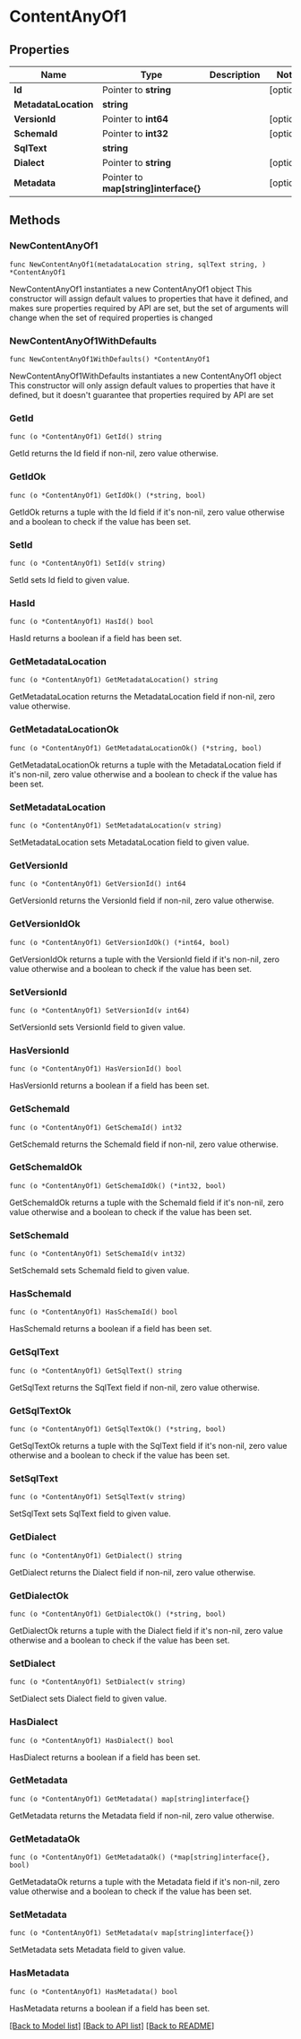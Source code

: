 # ContentAnyOf1

## Properties

Name | Type | Description | Notes
------------ | ------------- | ------------- | -------------
**Id** | Pointer to **string** |  | [optional] 
**MetadataLocation** | **string** |  | 
**VersionId** | Pointer to **int64** |  | [optional] 
**SchemaId** | Pointer to **int32** |  | [optional] 
**SqlText** | **string** |  | 
**Dialect** | Pointer to **string** |  | [optional] 
**Metadata** | Pointer to **map[string]interface{}** |  | [optional] 

## Methods

### NewContentAnyOf1

`func NewContentAnyOf1(metadataLocation string, sqlText string, ) *ContentAnyOf1`

NewContentAnyOf1 instantiates a new ContentAnyOf1 object
This constructor will assign default values to properties that have it defined,
and makes sure properties required by API are set, but the set of arguments
will change when the set of required properties is changed

### NewContentAnyOf1WithDefaults

`func NewContentAnyOf1WithDefaults() *ContentAnyOf1`

NewContentAnyOf1WithDefaults instantiates a new ContentAnyOf1 object
This constructor will only assign default values to properties that have it defined,
but it doesn't guarantee that properties required by API are set

### GetId

`func (o *ContentAnyOf1) GetId() string`

GetId returns the Id field if non-nil, zero value otherwise.

### GetIdOk

`func (o *ContentAnyOf1) GetIdOk() (*string, bool)`

GetIdOk returns a tuple with the Id field if it's non-nil, zero value otherwise
and a boolean to check if the value has been set.

### SetId

`func (o *ContentAnyOf1) SetId(v string)`

SetId sets Id field to given value.

### HasId

`func (o *ContentAnyOf1) HasId() bool`

HasId returns a boolean if a field has been set.

### GetMetadataLocation

`func (o *ContentAnyOf1) GetMetadataLocation() string`

GetMetadataLocation returns the MetadataLocation field if non-nil, zero value otherwise.

### GetMetadataLocationOk

`func (o *ContentAnyOf1) GetMetadataLocationOk() (*string, bool)`

GetMetadataLocationOk returns a tuple with the MetadataLocation field if it's non-nil, zero value otherwise
and a boolean to check if the value has been set.

### SetMetadataLocation

`func (o *ContentAnyOf1) SetMetadataLocation(v string)`

SetMetadataLocation sets MetadataLocation field to given value.


### GetVersionId

`func (o *ContentAnyOf1) GetVersionId() int64`

GetVersionId returns the VersionId field if non-nil, zero value otherwise.

### GetVersionIdOk

`func (o *ContentAnyOf1) GetVersionIdOk() (*int64, bool)`

GetVersionIdOk returns a tuple with the VersionId field if it's non-nil, zero value otherwise
and a boolean to check if the value has been set.

### SetVersionId

`func (o *ContentAnyOf1) SetVersionId(v int64)`

SetVersionId sets VersionId field to given value.

### HasVersionId

`func (o *ContentAnyOf1) HasVersionId() bool`

HasVersionId returns a boolean if a field has been set.

### GetSchemaId

`func (o *ContentAnyOf1) GetSchemaId() int32`

GetSchemaId returns the SchemaId field if non-nil, zero value otherwise.

### GetSchemaIdOk

`func (o *ContentAnyOf1) GetSchemaIdOk() (*int32, bool)`

GetSchemaIdOk returns a tuple with the SchemaId field if it's non-nil, zero value otherwise
and a boolean to check if the value has been set.

### SetSchemaId

`func (o *ContentAnyOf1) SetSchemaId(v int32)`

SetSchemaId sets SchemaId field to given value.

### HasSchemaId

`func (o *ContentAnyOf1) HasSchemaId() bool`

HasSchemaId returns a boolean if a field has been set.

### GetSqlText

`func (o *ContentAnyOf1) GetSqlText() string`

GetSqlText returns the SqlText field if non-nil, zero value otherwise.

### GetSqlTextOk

`func (o *ContentAnyOf1) GetSqlTextOk() (*string, bool)`

GetSqlTextOk returns a tuple with the SqlText field if it's non-nil, zero value otherwise
and a boolean to check if the value has been set.

### SetSqlText

`func (o *ContentAnyOf1) SetSqlText(v string)`

SetSqlText sets SqlText field to given value.


### GetDialect

`func (o *ContentAnyOf1) GetDialect() string`

GetDialect returns the Dialect field if non-nil, zero value otherwise.

### GetDialectOk

`func (o *ContentAnyOf1) GetDialectOk() (*string, bool)`

GetDialectOk returns a tuple with the Dialect field if it's non-nil, zero value otherwise
and a boolean to check if the value has been set.

### SetDialect

`func (o *ContentAnyOf1) SetDialect(v string)`

SetDialect sets Dialect field to given value.

### HasDialect

`func (o *ContentAnyOf1) HasDialect() bool`

HasDialect returns a boolean if a field has been set.

### GetMetadata

`func (o *ContentAnyOf1) GetMetadata() map[string]interface{}`

GetMetadata returns the Metadata field if non-nil, zero value otherwise.

### GetMetadataOk

`func (o *ContentAnyOf1) GetMetadataOk() (*map[string]interface{}, bool)`

GetMetadataOk returns a tuple with the Metadata field if it's non-nil, zero value otherwise
and a boolean to check if the value has been set.

### SetMetadata

`func (o *ContentAnyOf1) SetMetadata(v map[string]interface{})`

SetMetadata sets Metadata field to given value.

### HasMetadata

`func (o *ContentAnyOf1) HasMetadata() bool`

HasMetadata returns a boolean if a field has been set.


[[Back to Model list]](../README.md#documentation-for-models) [[Back to API list]](../README.md#documentation-for-api-endpoints) [[Back to README]](../README.md)


